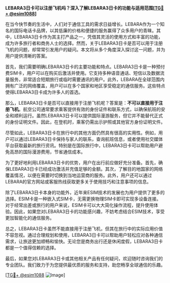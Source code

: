 **LEBARA3日卡可以注册飞机吗？深入了解LEBARA3日卡的功能与适用范围[[TG💪+ @esim1088](https://t.me/s/esim1088)]**

在当今快节奏的生活中，人们对于通信工具的需求日益增长。LEBARA作为一个知名的国际电话卡品牌，以其低廉的价格和便捷的服务赢得了众多用户的青睐。其中，LEBARA3日卡作为其主打产品之一，凭借其灵活的使用方式和丰富的功能，成为许多旅行者和商务人士的选择。然而，关于LEBARA3日卡是否可以用于注册飞机的问题，却常常引发用户的疑问。本文将从多个角度深入探讨这一问题，并为用户提供清晰的答案。

首先，我们需要明确LEBARA3日卡的主要功能和特点。LEBARA3日卡是一种预付费SIM卡，用户可以在购买后激活并使用。它支持多种语音通话、短信以及数据流量服务，非常适合短期旅行或临时需要通讯的用户。此外，LEBARA在全球范围内拥有广泛的网络覆盖，用户可以在多个国家和地区享受稳定的通信服务。这些特点使得LEBARA3日卡成为许多人的首选。

那么，LEBARA3日卡是否可以直接用于注册飞机呢？答案是：**不可以直接用于注册飞机**。航空公司通常要求乘客提供有效的身份证件和联系方式，以确保航班的安全和顺利运行。虽然LEBARA3日卡可以提供国际漫游服务，但它并不能替代正式的身份证明文件。因此，在登机时，乘客仍需出示护照或其他官方身份证明文件。

尽管如此，LEBARA3日卡在旅行中的其他方面仍然具有很高的实用性。例如，用户可以通过LEBARA3日卡保持与家人的联系，查询航班信息，或者使用社交媒体平台获取最新的旅行资讯。特别是在国际旅行中，LEBARA3日卡可以帮助用户避免高昂的国际漫游费用，节省通信成本。

为了更好地利用LEBARA3日卡的优势，用户在出行前应做好充分准备。首先，确保LEBARA3日卡已经成功激活并充值足够的金额。其次，了解目的地国家的网络覆盖情况，以便在需要时切换到当地运营商的服务。此外，用户还可以通过LEBARA的官方网站或客服热线获取更多关于使用技巧和注意事项的信息。

除了LEBARA3日卡本身的功能外，近年来ESIM技术的发展也为用户提供了更多的选择。ESIM卡是一种嵌入式SIM卡，无需更换物理SIM卡即可实现多设备连接。对于经常出差或旅行的用户来说，ESIM卡可以大大简化操作流程，提升使用体验。因此，如果您对LEBARA3日卡的功能感兴趣，不妨考虑结合ESIM技术，享受更加智能化的通信服务。

总之，LEBARA3日卡虽然不能直接用于注册飞机，但其在旅行中的实际应用价值不容忽视。通过合理规划和使用，LEBARA3日卡可以帮助用户轻松应对各种通信需求，让旅途更加顺畅和愉快。无论您是商务出行还是休闲度假，LEBARA3日卡都是一个值得信赖的选择。

最后，如果您对LEBARA3日卡或其他相关产品有任何疑问，欢迎随时咨询我们的专业团队。我们致力于为您提供最优质的服务和支持，助您畅享全球通信的乐趣。

[[TG💪+ @esim1088](https://t.me/s/esim1088) ![Image](https://i.postimg.cc/4NQfJmqS/Snipaste-2025-05-13-00-14-12.png)]